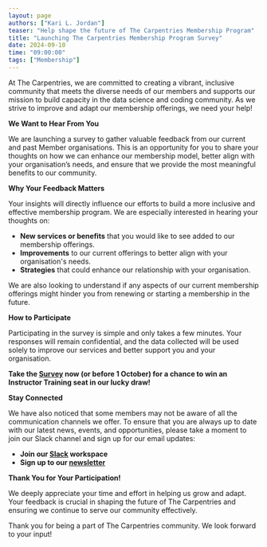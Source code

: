 ```yaml
---
layout: page
authors: ["Kari L. Jordan"]
teaser: "Help shape the future of The Carpentries Membership Program"
title: "Launching The Carpentries Membership Program Survey"
date: 2024-09-10
time: "09:00:00"
tags: ["Membership"]
---
```


At The Carpentries, we are committed to creating a vibrant, inclusive community that meets the diverse needs of our members and supports our mission to build capacity in the data science and coding community. As we strive to improve and adapt our membership offerings, we need your help!

**We Want to Hear From You**

We are launching a survey to gather valuable feedback from our current and past Member organisations. This is an opportunity for you to share your thoughts on how we can enhance our membership model, better align with your organisation’s needs, and ensure that we provide the most meaningful benefits to our community.

**Why Your Feedback Matters**

Your insights will directly influence our efforts to build a more inclusive and effective membership program. We are especially interested in hearing your thoughts on:

- **New services or benefits** that you would like to see added to our membership offerings.
- **Improvements** to our current offerings to better align with your organisation's needs.
- **Strategies** that could enhance our relationship with your organisation.

We are also looking to understand if any aspects of our current membership offerings might hinder you from renewing or starting a membership in the future.

**How to Participate**

Participating in the survey is simple and only takes a few minutes. Your responses will remain confidential, and the data collected will be used solely to improve our services and better support you and your organisation.

**Take the [Survey](https://carpentries.typeform.com/to/cSkqdrOL) now (or before 1 October) for a chance to win an Instructor Training seat in our lucky draw!**

**Stay Connected**

We have also noticed that some members may not be aware of all the communication channels we offer. To ensure that you are always up to date with our latest news, events, and opportunities, please take a moment to join our Slack channel and sign up for our email updates:

- **Join our [Slack](https://slack-invite.carpentries.org/) workspace**
- **Sign up to our [newsletter](https://carpentries.org/newsletter/)**

**Thank You for Your Participation!**

We deeply appreciate your time and effort in helping us grow and adapt. Your feedback is crucial in shaping the future of The Carpentries and ensuring we continue to serve our community effectively.

Thank you for being a part of The Carpentries community. We look forward to your input!
